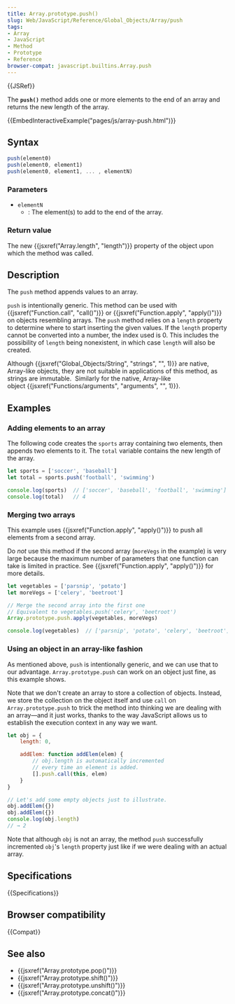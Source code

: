```yaml
---
title: Array.prototype.push()
slug: Web/JavaScript/Reference/Global_Objects/Array/push
tags:
- Array
- JavaScript
- Method
- Prototype
- Reference
browser-compat: javascript.builtins.Array.push
---
```

{{JSRef}}

The **`push()`** method adds one or more elements to the end of an array and
returns the new length of the array.

{{EmbedInteractiveExample("pages/js/array-push.html")}}

## Syntax

```js
push(element0)
push(element0, element1)
push(element0, element1, ... , elementN)
```

### Parameters

- `elementN`
  - : The element(s) to add to the end of the array.

### Return value

The new {{jsxref("Array.length", "length")}} property of the object
upon which the method was called.

## Description

The `push` method appends values to an array.

`push` is intentionally generic. This method can be used with
{{jsxref("Function.call", "call()")}} or
{{jsxref("Function.apply", "apply()")}} on objects resembling
arrays. The `push` method relies on a `length` property to determine where to
start inserting the given values. If the `length` property cannot be converted
into a number, the index used is 0. This includes the possibility of `length`
being nonexistent, in which case `length` will also be created.

Although
{{jsxref("Global_Objects/String", "strings", "", 1)}} are
native, Array-like objects, they are not suitable in applications of this
method, as strings are immutable.  Similarly for the native, Array-like
object {{jsxref("Functions/arguments",
  "arguments", "", 1)}}.

## Examples

### Adding elements to an array

The following code creates the `sports` array containing two elements, then
appends two elements to it. The `total` variable contains the new length of the
array.

```js
let sports = ['soccer', 'baseball']
let total = sports.push('football', 'swimming')

console.log(sports)  // ['soccer', 'baseball', 'football', 'swimming']
console.log(total)   // 4
```

### Merging two arrays

This example uses {{jsxref("Function.apply", "apply()")}} to push
all elements from a second array.

Do _not_ use this method if the second array (`moreVegs` in the example) is very
large because the maximum number of parameters that one function can take is
limited in practice. See {{jsxref("Function.apply", "apply()")}}
for more details.

```js
let vegetables = ['parsnip', 'potato']
let moreVegs = ['celery', 'beetroot']

// Merge the second array into the first one
// Equivalent to vegetables.push('celery', 'beetroot')
Array.prototype.push.apply(vegetables, moreVegs)

console.log(vegetables)  // ['parsnip', 'potato', 'celery', 'beetroot']
```

### Using an object in an array-like fashion

As mentioned above, `push` is intentionally generic, and we can use that to our
advantage. `Array.prototype.push` can work on an object just fine, as this
example shows.

Note that we don't create an array to store a collection of objects. Instead, we
store the collection on the object itself and use `call` on
`Array.prototype.push` to trick the method into thinking we are dealing with an
array—and it just works, thanks to the way JavaScript allows us to establish the
execution context in any way we want.

```js
let obj = {
    length: 0,

    addElem: function addElem(elem) {
        // obj.length is automatically incremented
        // every time an element is added.
        [].push.call(this, elem)
    }
}

// Let's add some empty objects just to illustrate.
obj.addElem({})
obj.addElem({})
console.log(obj.length)
// → 2
```

Note that although `obj` is not an array, the method `push` successfully
incremented `obj`'s `length` property just like if we were dealing with an
actual array.

## Specifications

{{Specifications}}

## Browser compatibility

{{Compat}}

## See also

- {{jsxref("Array.prototype.pop()")}}
- {{jsxref("Array.prototype.shift()")}}
- {{jsxref("Array.prototype.unshift()")}}
- {{jsxref("Array.prototype.concat()")}}
